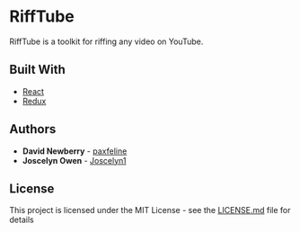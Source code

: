# RiffTube

RiffTube is a toolkit for riffing any video on YouTube.

## Built With

- [React](https://reactjs.org)
- [Redux](https://redux.js.org/)

## Authors

- **David Newberry** - [paxfeline](https://github.com/paxfeline)
- **Joscelyn Owen** - [Joscelyn1](https://github.com/joscelyn1)

## License

This project is licensed under the MIT License - see the [LICENSE.md](LICENSE.md) file for details

